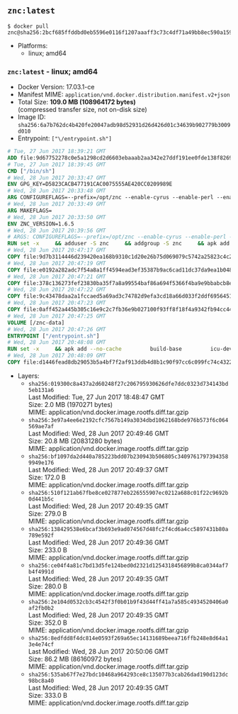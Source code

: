 ## `znc:latest`

```console
$ docker pull znc@sha256:2bcf685ffddbd0eb5596e0116f1207aaaff3c73c4df71a49bb8ec590a159ca28
```

-	Platforms:
	-	linux; amd64

### `znc:latest` - linux; amd64

-	Docker Version: 17.03.1-ce
-	Manifest MIME: `application/vnd.docker.distribution.manifest.v2+json`
-	Total Size: **109.0 MB (108964172 bytes)**  
	(compressed transfer size, not on-disk size)
-	Image ID: `sha256:6a7b762dc4b420fe20047adb98d52931d26d426d01c34639b902779b3009d010`
-	Entrypoint: `["\/entrypoint.sh"]`

```dockerfile
# Tue, 27 Jun 2017 18:39:21 GMT
ADD file:9d67752278c0e5a1298cd2d6603ebaaab2aa342e27ddf191ee0fde138f82698c in / 
# Tue, 27 Jun 2017 18:39:45 GMT
CMD ["/bin/sh"]
# Wed, 28 Jun 2017 20:33:47 GMT
ENV GPG_KEY=D5823CACB477191CAC0075555AE420CC0209989E
# Wed, 28 Jun 2017 20:33:48 GMT
ARG CONFIGUREFLAGS=--prefix=/opt/znc --enable-cyrus --enable-perl --enable-python --disable-ipv6
# Wed, 28 Jun 2017 20:33:49 GMT
ARG MAKEFLAGS=
# Wed, 28 Jun 2017 20:33:50 GMT
ENV ZNC_VERSION=1.6.5
# Wed, 28 Jun 2017 20:39:56 GMT
# ARGS: CONFIGUREFLAGS=--prefix=/opt/znc --enable-cyrus --enable-perl --enable-python --disable-ipv6 MAKEFLAGS=
RUN set -x     && adduser -S znc     && addgroup -S znc     && apk add --no-cache --virtual runtime-dependencies         ca-certificates         cyrus-sasl         icu         su-exec         tini     && apk add --no-cache --virtual build-dependencies         build-base         curl         cyrus-sasl-dev         gnupg         icu-dev         libressl-dev         perl-dev         python3-dev     && mkdir /znc-src && cd /znc-src     && curl -fsSL "https://znc.in/releases/archive/znc-${ZNC_VERSION}.tar.gz" -o znc.tgz     && curl -fsSL "https://znc.in/releases/archive/znc-${ZNC_VERSION}.tar.gz.sig" -o znc.tgz.sig     && export GNUPGHOME="$(mktemp -d)"     && gpg --keyserver ha.pool.sks-keyservers.net --recv-keys "${GPG_KEY}"     && gpg --batch --verify znc.tgz.sig znc.tgz     && rm -rf "$GNUPGHOME"     && tar -zxf znc.tgz --strip-components=1     && mkdir build && cd build     && ../configure ${CONFIGUREFLAGS}     && make $MAKEFLAGS     && make install     && apk del build-dependencies     && cd / && rm -rf /znc-src
# Wed, 28 Jun 2017 20:47:17 GMT
COPY file:9d7b3114446d239420ea168b9310c1d20e26b75d069079c5742a25823c4c2aab in / 
# Wed, 28 Jun 2017 20:47:19 GMT
COPY file:e0192a282adc7f54a8a1ff4594ead3ef35387b9ac6cad11dc37da9ea1b048a13 in /startup-sequence/ 
# Wed, 28 Jun 2017 20:47:21 GMT
COPY file:378c136273fef23830ba35f7a8a99554baf86a694f5366f4ba9e9bbabcb8ee6a in /startup-sequence/ 
# Wed, 28 Jun 2017 20:47:22 GMT
COPY file:9c43478daa2a1fccaed5a69ad3c74782d9efa3cd18a66d033f2ddf6956451ba5 in /startup-sequence/ 
# Wed, 28 Jun 2017 20:47:23 GMT
COPY file:0aff452a445b305c16e9c2c7fb36e9b027100f93ff8f18f4a9342fb94cc44b9c in /startup-sequence/ 
# Wed, 28 Jun 2017 20:47:25 GMT
VOLUME [/znc-data]
# Wed, 28 Jun 2017 20:47:26 GMT
ENTRYPOINT ["/entrypoint.sh"]
# Wed, 28 Jun 2017 20:48:08 GMT
RUN set -x     && apk add --no-cache         build-base         icu-dev         libressl-dev         perl         python3
# Wed, 28 Jun 2017 20:48:09 GMT
COPY file:d1446fead8db29053b5a4bf7f2af913ddb4d8b1c90f97cc6c099fc74c4322109 in /startup-sequence/ 
```

-	Layers:
	-	`sha256:019300c8a437a2d60248f27c206795930626dfe7ddc0323d734143bd5eb131a6`  
		Last Modified: Tue, 27 Jun 2017 18:48:47 GMT  
		Size: 2.0 MB (1970271 bytes)  
		MIME: application/vnd.docker.image.rootfs.diff.tar.gzip
	-	`sha256:3e97a4ee6e2192cfc7567b149a3034dbd1062168bde976b573f6c064569ae7af`  
		Last Modified: Wed, 28 Jun 2017 20:49:46 GMT  
		Size: 20.8 MB (20831280 bytes)  
		MIME: application/vnd.docker.image.rootfs.diff.tar.gzip
	-	`sha256:bf1097da2d440a785223bdd07b230943b506805c34097617973943589949e176`  
		Last Modified: Wed, 28 Jun 2017 20:49:37 GMT  
		Size: 172.0 B  
		MIME: application/vnd.docker.image.rootfs.diff.tar.gzip
	-	`sha256:510f121ab67fbe8ce027877eb226555907ec0212a688c01f22c9692b0d441b5c`  
		Last Modified: Wed, 28 Jun 2017 20:49:35 GMT  
		Size: 279.0 B  
		MIME: application/vnd.docker.image.rootfs.diff.tar.gzip
	-	`sha256:138429538e6bcaf3b693e9ad074567d48fc2f4cd6a4cc5897431b80a789e592f`  
		Last Modified: Wed, 28 Jun 2017 20:49:36 GMT  
		Size: 233.0 B  
		MIME: application/vnd.docker.image.rootfs.diff.tar.gzip
	-	`sha256:ce04f4a81c7bd13d5fe124bed0d2321d1254318456899b8ca0344af7b4f4991d`  
		Last Modified: Wed, 28 Jun 2017 20:49:35 GMT  
		Size: 280.0 B  
		MIME: application/vnd.docker.image.rootfs.diff.tar.gzip
	-	`sha256:2e104d0532cb3c4542f3f0b01b9f43d44ff41a7a585c4934520406a0af2fb0b2`  
		Last Modified: Wed, 28 Jun 2017 20:49:35 GMT  
		Size: 352.0 B  
		MIME: application/vnd.docker.image.rootfs.diff.tar.gzip
	-	`sha256:8edfdd8f4dc814e0593f269a65ec14131689beea716ffb248e8d64a13e4e74cf`  
		Last Modified: Wed, 28 Jun 2017 20:50:06 GMT  
		Size: 86.2 MB (86160972 bytes)  
		MIME: application/vnd.docker.image.rootfs.diff.tar.gzip
	-	`sha256:535ab67f7e27bdc10468a964293ce8c135077b3cab26dad190d123dc98bc8a40`  
		Last Modified: Wed, 28 Jun 2017 20:49:35 GMT  
		Size: 333.0 B  
		MIME: application/vnd.docker.image.rootfs.diff.tar.gzip
